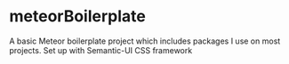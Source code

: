 # meteorBoilerplate
A basic Meteor boilerplate project which includes packages I use on most projects. Set up with Semantic-UI CSS framework
